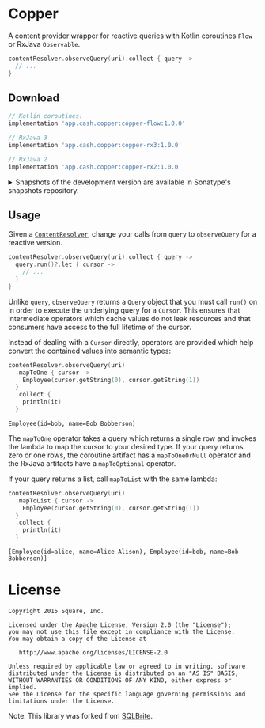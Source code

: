 # Copper

A content provider wrapper for reactive queries with Kotlin coroutines `Flow` or
RxJava `Observable`.

```kotlin
contentResolver.observeQuery(uri).collect { query ->
  // ...
}
```


## Download

```groovy
// Kotlin coroutines:
implementation 'app.cash.copper:copper-flow:1.0.0'

// RxJava 3
implementation 'app.cash.copper:copper-rx3:1.0.0'

// RxJava 2
implementation 'app.cash.copper:copper-rx2:1.0.0'
```

<details>
<summary>Snapshots of the development version are available in Sonatype's snapshots repository.</summary>
<p>

```groovy
repositories {
  maven {
    url 'https://oss.sonatype.org/content/repositories/snapshots/'
  }
}
dependencies {
  testImplementation 'app.cash.copper:copper-flow:1.1.0-SNAPSHOT'
  testImplementation 'app.cash.copper:copper-rx2:1.1.0-SNAPSHOT'
  testImplementation 'app.cash.copper:copper-rx3:1.1.0-SNAPSHOT'
}
```

</p>
</details>


## Usage

Given a [`ContentResolver`](https://developer.android.com/reference/android/content/ContentResolver),
change your calls from `query` to `observeQuery` for a reactive version.

```kotlin
contentResolver.observeQuery(uri).collect { query ->
  query.run()?.let { cursor ->
    // ...
  }
}
```

Unlike `query`, `observeQuery` returns a `Query` object that you must call `run()` on in order to
execute the underlying query for a `Cursor`. This ensures that intermediate operators which cache
values do not leak resources and that consumers have access to the full lifetime of the cursor.

Instead of dealing with a `Cursor` directly, operators are provided which help convert the
contained values into semantic types:

```kotlin
contentResolver.observeQuery(uri)
  .mapToOne { cursor ->
    Employee(cursor.getString(0), cursor.getString(1))
  }
  .collect {
    println(it)
  }
```
```
Employee(id=bob, name=Bob Bobberson)
```

The `mapToOne` operator takes a query which returns a single row and invokes the lambda to map the
cursor to your desired type. If your query returns zero or one rows, the coroutine artifact has a
`mapToOneOrNull` operator and the RxJava artifacts have a `mapToOptional` operator.

If your query returns a list, call `mapToList` with the same lambda:

```kotlin
contentResolver.observeQuery(uri)
  .mapToList { cursor ->
    Employee(cursor.getString(0), cursor.getString(1))
  }
  .collect {
    println(it)
  }
```
```
[Employee(id=alice, name=Alice Alison), Employee(id=bob, name=Bob Bobberson)]
```


# License

    Copyright 2015 Square, Inc.

    Licensed under the Apache License, Version 2.0 (the "License");
    you may not use this file except in compliance with the License.
    You may obtain a copy of the License at

       http://www.apache.org/licenses/LICENSE-2.0

    Unless required by applicable law or agreed to in writing, software
    distributed under the License is distributed on an "AS IS" BASIS,
    WITHOUT WARRANTIES OR CONDITIONS OF ANY KIND, either express or implied.
    See the License for the specific language governing permissions and
    limitations under the License.

Note: This library was forked from [SQLBrite](https://github.com/square/sqlbrite).
